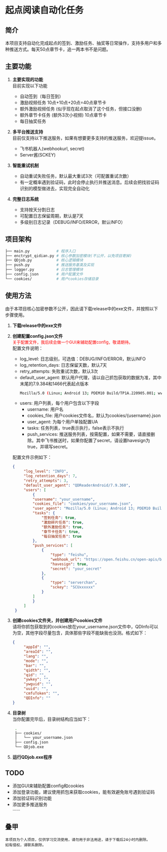 # 起点阅读自动化任务

## 简介
本项目支持自动化完成起点的签到、激励任务、抽奖等日常操作，支持多用户和多种推送方式。每天50点章节卡，追一两本书不是问题。

## 主要功能
1. **主要实现的功能**  
   目前实现以下功能
   - 自动签到（每日签到）
   - 激励视频任务 10点+10点+20点=40点章节卡
   - 额外激励视频任务 (似乎现在起点取消了这个任务，但接口没删)
   - 额外章节卡任务 (额外3次小视频) 10点章节卡
   - 每日抽奖任务

2. **多平台推送支持**  
   目前仅支持以下推送服务，如果有想要更多支持的推送服务，欢迎提issue。
   - 飞书机器人(webhookurl, secret)
   - Server酱(SCKEY)

3. **智能重试机制**  
   - 自动重试失败任务，默认最大重试3次（可配置重试次数）
   - 有一定概率遇到验证码，此时会停止执行并推送消息。后续会把找验证码识别的模型做进去，实现完全自动化

4. **完整日志系统**  
   - 支持按天分割日志
   - 可配置日志保留周期，默认是7天
   - 多级别日志记录（DEBUG/INFO/ERROR，默认INFO）

## 项目架构
```bash
├── main.py            # 程序入口
├── enctrypt_qidian.py # 核心参数加密模块(不公开，以免项目寄掉)
├── QDjob.py           # 核心逻辑模块
├── push.py            # 推送服务基类及实现
├── logger.py          # 日志管理模块
├── config.json        # 用户配置文件
└── cookies/           # 用户cookies存储目录
```

## 使用方法
由于本项目核心加密参数不公开，因此请下载release中的exe文件，并按照以下步骤使用。  
1. **下载release中的exe文件**
2. **创建配置config.json文件**  
<span style="color:red; font-size:small;">关于配置文件，我后续会做一个GUI来辅助配置config，敬请期待。</span>    
   配置文件说明：
   - log_level: 日志级别，可选值：DEBUG/INFO/ERROR，默认INFO
   - log_retention_days: 日志保留天数，默认7天
   - retry_attempts: 失败重试次数，默认3次
   - default_user_agent: 默认用户代理，请以自己抓包获取的数据为准，其中末尾的7.9.384和1466代表起点版本
        ```bash
        Mozilla/5.0 (Linux; Android 13; PDEM10 Build/TP1A.220905.001; wv) AppleWebKit/537.36 (KHTML, like Gecko) Version/4.0 Chrome/109.0.5414.86 MQQBrowser/6.2 TBS/047601 Mobile Safari/537.36 QDJSSDK/1.0  QDNightStyle_1  QDReaderAndroid/7.9.384/1466/1000032/OPPO/QDShowNativeLoading
        ```
   - users: 用户列表，每个用户包含以下字段
     - username: 用户名
     - cookies_file: 用户cookies文件名，默认为cookies/{username}.json
     - user_agent: 为每个用户单独配置UA
     - tasks: 任务列表，true表示执行，false表示不执行
     - push_services: 推送服务列表，按需配置，如果不需要，请直接删除。其中飞书推送时，如果你配置了secret，请设置havesign为true，并填写secret。
 
   配置文件示例如下：  
   ```json
   {
        "log_level": "INFO",
        "log_retention_days": 7,
        "retry_attempts": 3,
        "default_user_agent": "QDReaderAndroid/7.9.360",
        "users": [
            {
            "username": "your_username",
            "cookies_file": "cookies/your_username.json",
            "user_agent": "Mozilla/5.0 (Linux; Android 13; PDEM10 Build/TP1A.220905.001; wv) AppleWebKit/537.36 (KHTML, like Gecko) Version/4.0 Chrome/109.0.5414.86 MQQBrowser/6.2 TBS/047601 Mobile Safari/537.36 QDJSSDK/1.0  QDNightStyle_1  QDReaderAndroid/7.9.384/1466/1000032/OPPO/QDShowNativeLoading",
            "tasks": {
                "签到任务": true,
                "激励碎片任务": true,
                "额外激励任务": true,
                "章节卡任务": true,
                "每日抽奖任务": true
            },
            "push_services": [
                {
                    "type": "feishu",
                    "webhook_url": "https://open.feishu.cn/open-apis/bot/v2/hook/xxxx",
                    "havesign": true,
                    "secret": "your_secret"
                },
                {
                    "type": "serverchan",
                    "sckey": "SCUxxxxxx"
                }
            ]
            }
        ]
    }
    ```
3. **创建cookies文件夹，并创建用户cookies文件**  
   请将你抓包获取到的cookies放在your_username.json文件中，QDInfo可以为空，其他字段尽量包含，具体那些字段不能缺我也没测。格式如下：
   ```json
   {
        "appId": "",
        "areaId": "",
        "lang": "",
        "mode": "",
        "bar": "",
        "qidth": "",
        "qid": "",
        "ywkey": "",
        "ywguid": "",
        "uuid": "",
        "cmfuToken": "",
        "QDInfo": ""
   }
   ```

4. **目录树**  
   当你配置完毕后，目录树结构应当如下：
   ```bash
    .
    ├── cookies/
    │   └── your_username.json
    ├── config.json
    └── QDjob.exe
   ```
5. **运行QDjob.exe程序**

## TODO
 *  添加GUI来辅助配置config和cookies
 *  添加登录功能，建议使用抓包来获取cookies，能有效避免账号遇到验证码
 *  添加验证码识别功能
 *  添加更多推送服务  
 ······

## 叠甲
    本项目为个人项目，仅供学习交流使用，请勿用于非法用途，请于下载后24小时内删除。
    如有侵权，请联系删除。
